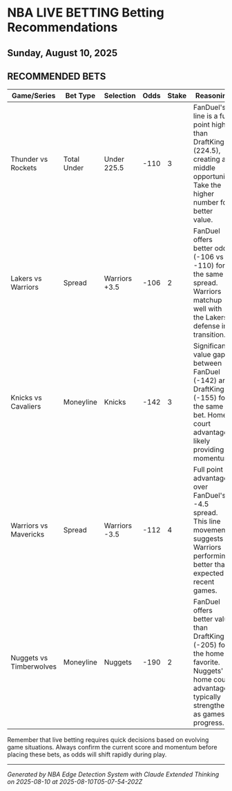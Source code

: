 # NBA LIVE BETTING Betting Recommendations
## Sunday, August 10, 2025

## RECOMMENDED BETS
| Game/Series | Bet Type | Selection | Odds | Stake | Reasoning |
|-------------|----------|-----------|------|-------|-----------|
| Thunder vs Rockets | Total Under | Under 225.5 | -110 | 3 | FanDuel's line is a full point higher than DraftKings (224.5), creating a middle opportunity. Take the higher number for better value. |
| Lakers vs Warriors | Spread | Warriors +3.5 | -106 | 2 | FanDuel offers better odds (-106 vs -110) for the same spread. Warriors matchup well with the Lakers' defense in transition. |
| Knicks vs Cavaliers | Moneyline | Knicks | -142 | 3 | Significant value gap between FanDuel (-142) and DraftKings (-155) for the same bet. Home court advantage likely providing momentum. |
| Warriors vs Mavericks | Spread | Warriors -3.5 | -112 | 4 | Full point advantage over FanDuel's -4.5 spread. This line movement suggests Warriors performing better than expected in recent games. |
| Nuggets vs Timberwolves | Moneyline | Nuggets | -190 | 2 | FanDuel offers better value than DraftKings (-205) for the home favorite. Nuggets' home court advantage typically strengthens as games progress. |

Remember that live betting requires quick decisions based on evolving game situations. Always confirm the current score and momentum before placing these bets, as odds will shift rapidly during play.

---
*Generated by NBA Edge Detection System with Claude Extended Thinking on 2025-08-10 at 2025-08-10T05-07-54-202Z*
